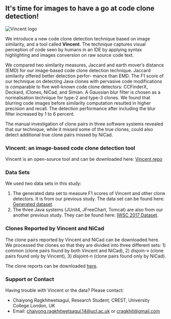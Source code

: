 ## It's time for images to have a go at code clone detection!

![Vincent logo](https://ucl-crest.github.io/iwsc2018-vincent-web/images/logo.png)

We introduce a new code clone detection technique based on image similarity, and a tool called **Vincent**. The technique captures visual perception of code seen by humans in an IDE by applying syntax highlighting and images conversion on raw source code text. 

We compared two similarity measures, Jaccard and earth mover’s distance (EMD) for our image-based code clone detection technique. Jaccard similarity offered better detection perfor- mance than EMD. The F1 score of our technique on detecting Java clones with pervasive code modifications is comparable to five well-known code clone detectors: CCFinderX, Deckard, iClones, NiCad, and Simian. A Gaussian blur filter is chosen as a normalisation technique for type-2 and type-3 clones. We found that blurring code images before similarity computation resulted in higher precision and recall. The detection performance after including the blur filter increased by 1 to 6 percent. 

The manual investigation of clone pairs in three software systems revealed that our technique, while it missed some of the true clones, could also detect additional true clone pairs missed by NiCad.

### Vincent: an image-based code clone detection tool

Vincent is an open-source tool and can be downloaded here: [Vincent repo](https://bitbucket.org/chaiyong_ragkhitwetsagul/vincent/overview)

### Data Sets

We used two data sets in this study:
1. The generated data set to measure F1 scores of Vincent and other clone detectors. It is from our previous study. The data set can be found here: [Generated dataset](http://crest.cs.ucl.ac.uk/resources/cloplag/).
2. The three Java systems (JUnit4, JFreeChart, Tomcat) are also from our another previous study. They can be found here: [IWSC 2017 Dataset](https://cragkhit.github.io/crjk-iwsc17/).

### Clones Reported by Vincent and NiCad

The clone pairs reported by Vincent and NiCad can be downloaded here. We processed the clones so that they are divided into three different sets: 1) common (clone pairs found by both Vincent and NiCad), 2) disjoin-v (clone pairs found only by Vincent), 3) disjoint-n (clone pairs found only by NiCad).

The clone reports can be downloaded [here](https://ucl-crest.github.io/iwsc2018-vincent-web/files/clones.zip).

### Support or Contact

Having trouble with Vincent or the data? Please contact:

* Chaiyong Ragkhitwetsagul, Research Student, CREST, University College London, UK 
* Email: <chaiyong.ragkhitwetsagul.14@ucl.ac.uk> or <cragkhit@gmail.com>
